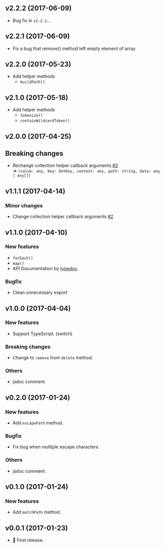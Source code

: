 ## v2.2.2 (2017-06-09)

* Bug fix in `v2.2.1`...


## v2.2.1 (2017-06-09)

* Fix a bug that remove() method left empty element of array


## v2.2.0 (2017-05-23)

* Add helper methods
    - `buildPath()`


## v2.1.0 (2017-05-18)

* Add helper methods
    - `tokenize()`
    - `containWildcardToken()`


## v2.0.0 (2017-04-25)

## Breaking changes

* Rechange collection helper callback arguments [#2](https://github.com/tsuyoshiwada/dot-wild/issues/2)  
  => `(value: any, key: DotKey, context: any, path: string, data: any | any[])`


## v1.1.1 (2017-04-14)

### Minor changes

* Change collection helper callback arguments [#2](https://github.com/tsuyoshiwada/dot-wild/issues/2)


## v1.1.0 (2017-04-10)

### New features

* `forEach()`
* `map()`
* API Documentation by [typedoc](https://github.com/TypeStrong/typedoc).


### Bugfix

* Clean unnecessary export


## v1.0.0 (2017-04-04)

### New features

* Support TypeScript. (switch)

### Breaking changes

* Change to `remove` from `delete` method.

### Others

* jsdoc comment.


## v0.2.0 (2017-01-24)

### New features

* Add `escapePath` method.

### Bugfix

* Fix bug when multiple escape characters.

### Others

* jsdoc comment.



## v0.1.0 (2017-01-24)

### New features

* Add `matchPath` method.



## v0.0.1 (2017-01-23)

* :tada: First release.

